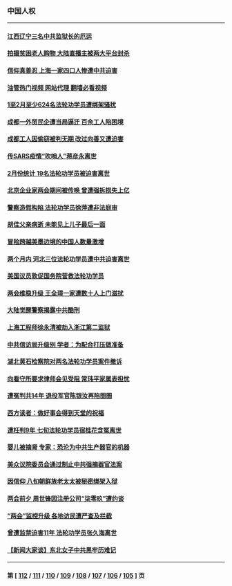 ### 中国人权
---
#### [江西辽宁三名中共监狱长的厄运](../../pages/ncid278/n13951740.md?03182045) 
#### [拍摄贫困老人购物 大陆直播主被两大平台封杀](../../pages/ncid278/n13952368.md?03182045) 
#### [信仰真善忍 上海一家四口人惨遭中共迫害](../../pages/ncid278/n13950973.md?03182045) 
#### [油管热门视频 网站代理 翻墙必看视频](http://138.2.39.72:81/youtube.html?epic-marker?03182045)
#### [1至2月至少624名法轮功学员遭绑架骚扰](../../pages/ncid278/n13950181.md?03182045) 
#### [成都一外贸民企遭当局逼迁 百余工人陷困境](../../pages/ncid278/n13950512.md?03182045) 
#### [成都工人因偷窃被判无期 改过向善又遭迫害](../../pages/ncid278/n13948561.md?03182045) 
#### [传SARS疫情“吹哨人”蒋彦永离世](../../pages/ncid278/n13949222.md?03182045) 
#### [2月份统计 19名法轮功学员被迫害离世](../../pages/ncid278/n13947335.md?03182045) 
#### [北京企业家两会期间被传唤 曾遭强拆损失上亿](../../pages/ncid278/n13947896.md?03182045) 
#### [警察造假构陷 法轮功学员徐萍遭非法庭审](../../pages/ncid278/n13946469.md?03182045) 
#### [胡佳父亲病逝 未能见上儿子最后一面](../../pages/ncid278/n13947415.md?03182045) 
#### [冒险跨越美墨边境的中国人数量激增](../../pages/ncid278/n13946742.md?03182045) 
#### [两个月内 河北三位法轮功学员遭中共迫害离世](../../pages/ncid278/n13945856.md?03182045) 
#### [美国议员敦促国务院营救法轮功学员](../../pages/ncid278/n13945791.md?03182045) 
#### [两会维稳升级 王全璋一家遭数十人上门滋扰](../../pages/ncid278/n13946416.md?03182045) 
#### [大陆觉醒警察揭露中共酷刑](../../pages/ncid278/n13937616.md?03182045) 
#### [上海工程师徐永清被劫入浙江第二监狱](../../pages/ncid278/n13945041.md?03182045) 
#### [中共信访局升级别 学者：为配合打压做准备](../../pages/ncid278/n13945602.md?03182045) 
#### [湖北黄石检察院对两名法轮功学员案件撤诉](../../pages/ncid278/n13944382.md?03182045) 
#### [向看守所要求律师会见受阻 常玮平家属表担忧](../../pages/ncid278/n13944719.md?03182045) 
#### [遭冤判共14年 退役军官陈银汝再陷囹圄](../../pages/ncid278/n13943569.md?03182045) 
#### [西方读者：做好事会得到天堂的祝福](../../pages/ncid278/n13943151.md?03182045) 
#### [遭枉判9年 七旬法轮功学员宿桂花含冤离世](../../pages/ncid278/n13943708.md?03182045) 
#### [婴儿被摘肾 专家：恐沦为中共生产器官的机器](../../pages/ncid278/n13944074.md?03182045) 
#### [美众议院委员会通过制止中共强摘器官法案](../../pages/ncid278/n13943637.md?03182045) 
#### [因信仰 八旬朝鲜族老太太被秘密绑架入狱](../../pages/ncid278/n13942333.md?03182045) 
#### [两会前夕 周世锋因注册公司“柒零玖”遭约谈](../../pages/ncid278/n13942894.md?03182045) 
#### [“两会”监控升级 各地访民遭严查及拦截](../../pages/ncid278/n13942702.md?03182045) 
#### [曾遭监禁迫害11年 法轮功学员张久海离世](../../pages/ncid278/n13941569.md?03182045) 
#### [【新闻大家谈】东北女子中共黑牢历难记](../../pages/ncid278/n13942450.md?03182045) 

---
#### 第 [ [112](./112.md?03182045) / [111](./111.md?03182045) / [110](./110.md?03182045) / [109](./109.md?03182045) / [108](./108.md?03182045) / [107](./107.md?03182045) / [106](./106.md?03182045) / [105](./105.md?03182045) ] 页
